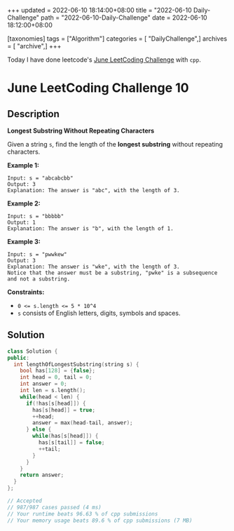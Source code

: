 +++
updated = 2022-06-10 18:14:00+08:00
title = "2022-06-10 Daily-Challenge"
path = "2022-06-10-Daily-Challenge"
date = 2022-06-10 18:12:00+08:00

[taxonomies]
tags = ["Algorithm"]
categories = [ "DailyChallenge",]
archives = [ "archive",]
+++

Today I have done leetcode's [June LeetCoding Challenge](https://leetcode.com/problems/longest-substring-without-repeating-characters/) with `cpp`.

<!-- more -->

# June LeetCoding Challenge 10

## Description

**Longest Substring Without Repeating Characters**

Given a string `s`, find the length of the **longest substring** without repeating characters.

 

**Example 1:**

```
Input: s = "abcabcbb"
Output: 3
Explanation: The answer is "abc", with the length of 3.
```

**Example 2:**

```
Input: s = "bbbbb"
Output: 1
Explanation: The answer is "b", with the length of 1.
```

**Example 3:**

```
Input: s = "pwwkew"
Output: 3
Explanation: The answer is "wke", with the length of 3.
Notice that the answer must be a substring, "pwke" is a subsequence and not a substring.
```

 

**Constraints:**

- `0 <= s.length <= 5 * 10^4`
- `s` consists of English letters, digits, symbols and spaces.

## Solution

``` cpp
class Solution {
public:
  int lengthOfLongestSubstring(string s) {
    bool has[128] = {false};
    int head = 0, tail = 0;
    int answer = 0;
    int len = s.length();
    while(head < len) {
      if(!has[s[head]]) {
        has[s[head]] = true;
        ++head;
        answer = max(head-tail, answer);
      } else {
        while(has[s[head]]) {
          has[s[tail]] = false;
          ++tail;
        }
      }
    }
    return answer;
  }
};

// Accepted
// 987/987 cases passed (4 ms)
// Your runtime beats 96.63 % of cpp submissions
// Your memory usage beats 89.6 % of cpp submissions (7 MB)
```
